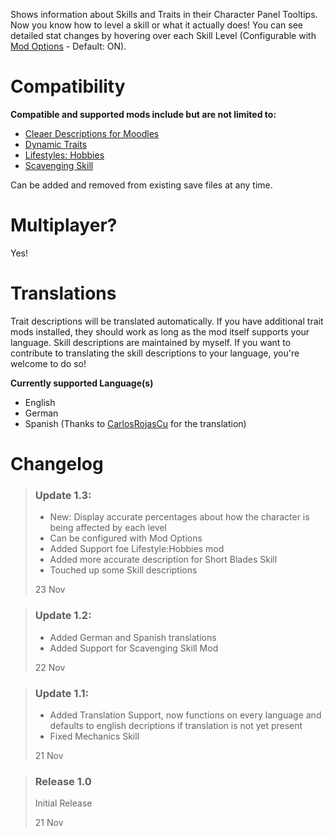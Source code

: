 Shows information about Skills and Traits in their Character Panel Tooltips. Now you know how to level a skill or what it actually does!
You can see detailed stat changes by hovering over each Skill Level (Configurable with [Mod Options](https://steamcommunity.com/sharedfiles/filedetails/?id=2169435993) - Default: ON).

# Compatibility

**Compatible and supported mods include but are not limited to:**

-   [Cleaer Descriptions for Moodles](https://steamcommunity.com/sharedfiles/filedetails/?id=2763647806&searchtext=mood)
-   [Dynamic Traits](https://steamcommunity.com/sharedfiles/filedetails/?id=2459400130)
-   [Lifestyles: Hobbies](https://steamcommunity.com/sharedfiles/filedetails/?id=2997342681&searchtext=lifes)
-   [Scavenging Skill](https://steamcommunity.com/sharedfiles/filedetails/?id=2903135820)

Can be added and removed from existing save files at any time.

# Multiplayer?

Yes!

# Translations

Trait descriptions will be translated automatically. If you have additional trait mods installed, they should work as long as the mod itself supports your language.
Skill descriptions are maintained by myself. If you want to contribute to translating the skill descriptions to your language, you're welcome to do so!

**Currently supported Language(s)**

-   English
-   German
-   Spanish (Thanks to [CarlosRojasCu](https://steamcommunity.com/profiles/76561198874558693/) for the translation)

# Changelog

> ### Update 1.3:
>
> -   New: Display accurate percentages about how the character is being affected by each level
> -   Can be configured with Mod Options
> -   Added Support foe Lifestyle:Hobbies mod
> -   Added more accurate description for Short Blades Skill
> -   Touched up some Skill descriptions
>
> 23 Nov

> ### Update 1.2:
>
> -   Added German and Spanish translations
> -   Added Support for Scavenging Skill Mod
>
> 22 Nov

> ### Update 1.1:
>
> -   Added Translation Support, now functions on every language and defaults to english decriptions if translation is not yet present
> -   Fixed Mechanics Skill
>
> 21 Nov

> ### Release 1.0
>
> Initial Release
>
> 21 Nov

